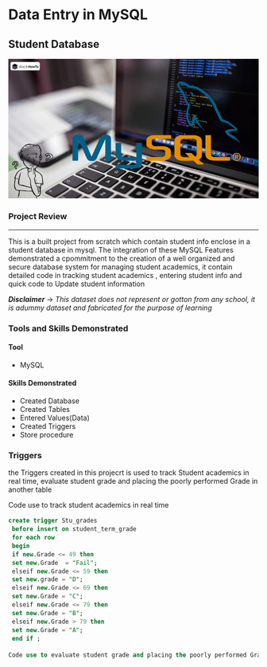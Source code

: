 # Data Entry in MySQL
## Student Database
![](mysql_picture.jpg)

### Project Review
---

This is a built project from scratch which contain student info enclose in a student database in mysql. The integration of these MySQL Features demonstrated a cpommitment to the creation of a well organized and secure database system for managing student academics, it contain detailed code in tracking student academics , entering student info and quick code to Update student information

**_Disclaimer_** -> _This dataset does not represent or gotton from any school, it is adummy dataset and fabricated for the purpose of learning_

### Tools and Skills Demonstrated

#### Tool
- MySQL

#### Skills Demonstrated

- Created Database
- Created Tables
- Entered Values(Data)
- Created Triggers
- Store procedure

### Triggers
the Triggers created in this projecrt is used to track Student academics in real time, evaluate student grade and placing the poorly performed Grade in another table

Code use to track student academics in real time

```sql
create trigger Stu_grades
 before insert on student_term_grade
 for each row
 begin
 if new.Grade <= 49 then 
 set new.Grade  = "Fail";
 elseif new.Grade <= 59 then 
 set new.grade = "D";
 elseif new.Grade <= 69 then 
 set new.Grade = "C";
 elseif new.Grade <= 79 then 
 set new.Grade = "B";
 elseif new.Grade > 79 then 
 set new.Grade = "A";
 end if ;

Code use to evaluate student grade and placing the poorly performed Grade in another table
